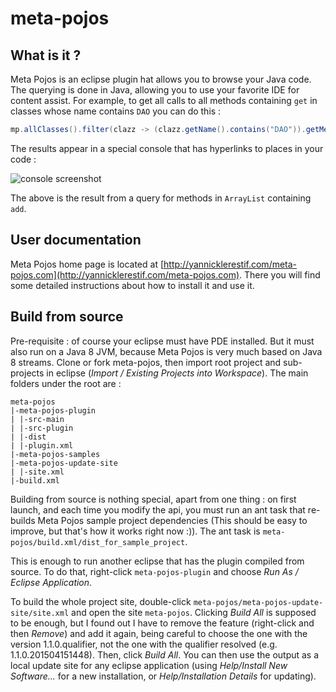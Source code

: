 # meta-pojos
## What is it ?
Meta Pojos is an eclipse plugin hat allows you to browse your Java code.
The querying is done in Java, allowing you to use your favorite IDE for content assist. For example, to get all calls to all methods containing `get` in classes whose name contains `DAO` you can do this :
```java
mp.allClasses().filter(clazz -> (clazz.getName().contains("DAO")).getMethods().getCallsTo();
```
The results appear in a special console that has hyperlinks to places in your code :

![console screenshot](http://yannicklerestif.com/meta-pojos/screenshot-console.gif)

The above is the result from a query for methods in `ArrayList` containing `add`.

## User documentation

Meta Pojos home page is located at [http://yannicklerestif.com/meta-pojos.com](http://yannicklerestif.com/meta-pojos.com).
There you will find some detailed instructions about how to install it and use it.

## Build from source
Pre-requisite : of course your eclipse must have PDE installed. But it must also run on a Java 8 JVM, because Meta Pojos is very much based on Java 8 streams.
Clone or fork meta-pojos, then import root project and sub-projects in eclipse (*Import / Existing Projects into Workspace*).
The main folders under the root are :
```
meta-pojos
|-meta-pojos-plugin
| |-src-main
| |-src-plugin
| |-dist
| |-plugin.xml
|-meta-pojos-samples
|-meta-pojos-update-site
| |-site.xml
|-build.xml
```
Building from source is nothing special, apart from one thing : on first launch, and each time you modify the api, you must run an ant task that re-builds Meta Pojos sample project dependencies (This should be easy to improve, but that's how it works right now :)). The ant task is `meta-pojos/build.xml/dist_for_sample_project`.

This is enough to run another eclipse that has the plugin compiled from source. To do that, right-click `meta-pojos-plugin` and choose *Run As / Eclipse Application*.

To build the whole project site, double-click `meta-pojos/meta-pojos-update-site/site.xml` and open the site `meta-pojos`. Clicking *Build All* is supposed to be enough, but I found out I have to remove the feature (right-click and then *Remove*) and add it again, being careful to choose the one with the version 1.1.0.qualifier, not the one with the qualifier resolved (e.g. 1.1.0.201504151448). Then, click *Build All*. You can then use the output as a local update site for any eclipse application (using *Help/Install New Software...* for a new installation, or *Help/Installation Details* for updating).
